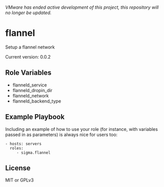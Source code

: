 *VMware has ended active development of this project, this repository will no longer be updated.*

flannel
============

Setup a flannel network

Current version: 0.0.2

Role Variables
--------------

- flanneld_service
- flanneld_dropin_dir
- flanneld_network
- flanneld_backend_type

Example Playbook
----------------

Including an example of how to use your role (for instance, with variables passed in as parameters) is always nice for users too:

    - hosts: servers
      roles:
         - sigma.flannel

License
-------

MIT or GPLv3
